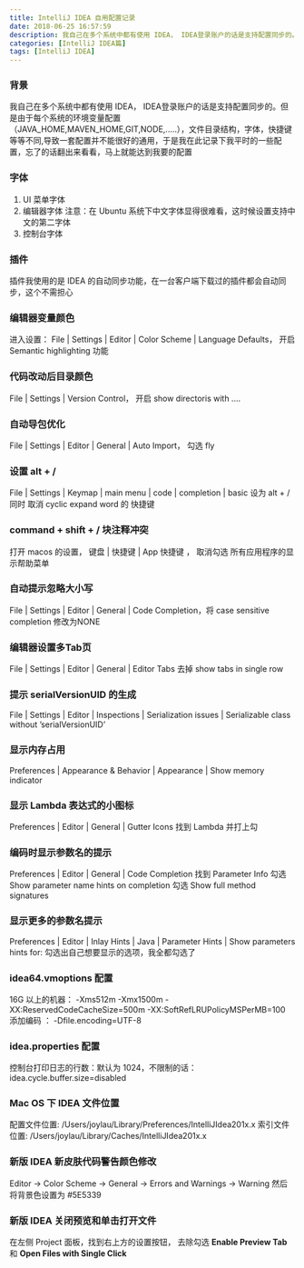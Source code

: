 ```yaml
---
title: IntelliJ IDEA 自用配置记录
date: 2018-06-25 16:57:59
description: 我自己在多个系统中都有使用 IDEA， IDEA登录账户的话是支持配置同步的。但是由于每个系统的环境变量配置，字体，快捷键等等不同,导致一套配置并不能很好的通用，于是我在此记录下我平时的一些配置，忘了的话翻出来看看，马上就能达到我要的配置
categories: [IntelliJ IDEA篇]
tags: [IntelliJ IDEA]
---
```


<!-- more -->
### 背景
我自己在多个系统中都有使用 IDEA， IDEA登录账户的话是支持配置同步的。但是由于每个系统的环境变量配置（JAVA_HOME,MAVEN_HOME,GIT,NODE,.....），文件目录结构，字体，快捷键等等不同,导致一套配置并不能很好的通用，于是我在此记录下我平时的一些配置，忘了的话翻出来看看，马上就能达到我要的配置

### 字体
1. UI 菜单字体
2. 编辑器字体 注意：在 Ubuntu 系统下中文字体显得很难看，这时候设置支持中文的第二字体
3. 控制台字体

### 插件
插件我使用的是 IDEA 的自动同步功能，在一台客户端下载过的插件都会自动同步，这个不需担心

### 编辑器变量颜色
进入设置： File | Settings | Editor | Color Scheme | Language Defaults， 开启 Semantic highlighting 功能

### 代码改动后目录颜色
File | Settings | Version Control， 开启 show directoris with ....

### 自动导包优化
File | Settings | Editor | General | Auto Import， 勾选 fly

### 设置 alt + /
File | Settings | Keymap | main menu | code | completion | basic 设为 alt + /
同时 取消 cyclic expand word 的 快捷键

### command + shift + / 块注释冲突
打开 macos 的设置， 键盘 | 快捷键 | App 快捷键 ， 取消勾选 所有应用程序的显示帮助菜单

### 自动提示忽略大小写
File | Settings | Editor | General | Code Completion，将 case sensitive completion 修改为NONE

### 编辑器设置多Tab页
File | Settings | Editor | General | Editor Tabs 去掉 show tabs in single row

### 提示 serialVersionUID 的生成
File | Settings | Editor | Inspections | Serialization issues | Serializable class without ’serialVersionUID’ 

### 显示内存占用
Preferences | Appearance & Behavior | Appearance | Show memory indicator

### 显示 Lambda 表达式的小图标
Preferences | Editor | General | Gutter Icons
找到 Lambda 并打上勾

### 编码时显示参数名的提示
Preferences | Editor | General | Code Completion
找到 Parameter Info
勾选 Show parameter name hints on completion
勾选 Show full method signatures

### 显示更多的参数名提示
Preferences | Editor | Inlay Hints | Java | Parameter Hints | Show parameters hints for:
勾选出自己想要显示的选项，我全都勾选了

### idea64.vmoptions 配置
16G 以上的机器： 
    -Xms512m
    -Xmx1500m
    -XX:ReservedCodeCacheSize=500m
    -XX:SoftRefLRUPolicyMSPerMB=100
添加编码 ：
    -Dfile.encoding=UTF-8

### idea.properties 配置
控制台打印日志的行数：默认为 1024，不限制的话：
    idea.cycle.buffer.size=disabled

### Mac OS 下 IDEA 文件位置
配置文件位置: /Users/joylau/Library/Preferences/IntelliJIdea201x.x
索引文件位置: /Users/joylau/Library/Caches/IntelliJIdea201x.x

### 新版 IDEA 新皮肤代码警告颜色修改
Editor -> Color Scheme -> General -> Errors and Warnings -> Warning 然后将背景色设置为 #5E5339

### 新版 IDEA 关闭预览和单击打开文件
在左侧 Project 面板，找到右上方的设置按钮， 去除勾选 **Enable Preview Tab** 和 **Open Files with Single Click**